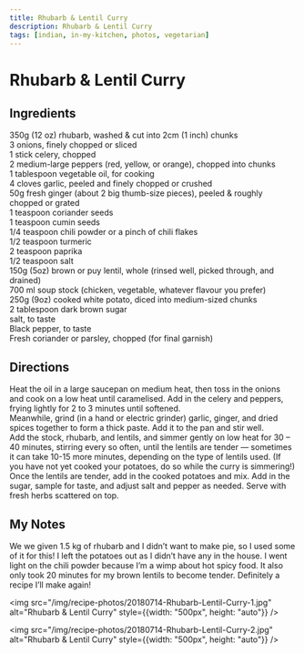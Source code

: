 ```yaml
---
title: Rhubarb & Lentil Curry
description: Rhubarb & Lentil Curry
tags: [indian, in-my-kitchen, photos, vegetarian]
---
```


# Rhubarb & Lentil Curry

## Ingredients
350g (12 oz) rhubarb, washed & cut into 2cm (1 inch) chunks  
3 onions, finely chopped or sliced  
1 stick celery, chopped  
2 medium-large peppers (red, yellow, or orange), chopped into chunks  
1 tablespoon vegetable oil, for cooking  
4 cloves garlic, peeled and finely chopped or crushed  
50g fresh ginger (about 2 big thumb-size pieces), peeled & roughly chopped or grated  
1 teaspoon coriander seeds  
1 teaspoon cumin seeds  
1/4 teaspoon chili powder or a pinch of chili flakes  
1/2 teaspoon turmeric  
2 teaspoon paprika  
1/2 teaspoon salt  
150g (5oz) brown or puy lentil, whole (rinsed well, picked through, and drained)  
700 ml soup stock (chicken, vegetable, whatever flavour you prefer)  
250g (9oz) cooked white potato, diced into medium-sized chunks  
2 tablespoon dark brown sugar  
salt, to taste  
Black pepper, to taste  
Fresh coriander or parsley, chopped (for final garnish)

## Directions
Heat the oil in a large saucepan on medium heat, then toss in the onions and cook on a low heat until caramelised. Add in the celery and peppers, frying lightly for 2 to 3 minutes until softened.  
Meanwhile, grind (in a hand or electric grinder) garlic, ginger, and dried spices together to form a thick paste. Add it to the pan and stir well.  
Add the stock, rhubarb, and lentils, and simmer gently on low heat for 30 – 40 minutes, stirring every so often, until the lentils are tender — sometimes it can take 10-15 more minutes, depending on the type of lentils used. (If you have not yet cooked your potatoes, do so while the curry is simmering!)  
Once the lentils are tender, add in the cooked potatoes and mix. Add in the sugar, sample for taste, and adjust salt and pepper as needed. Serve with fresh herbs scattered on top.

## My Notes
We we given 1.5 kg of rhubarb and I didn’t want to make pie, so I used some of it for this! I left the potatoes out as I didn’t have any in the house. I went light on the chili powder because I’m a wimp about hot spicy food. It also only took 20 minutes for my brown lentils to become tender. Definitely a recipe I’ll make again!

<img src="/img/recipe-photos/20180714-Rhubarb-Lentil-Curry-1.jpg" alt="Rhubarb & Lentil Curry" style={{width: "500px", height: "auto"}} />

<img src="/img/recipe-photos/20180714-Rhubarb-Lentil-Curry-2.jpg" alt="Rhubarb & Lentil Curry" style={{width: "500px", height: "auto"}} />